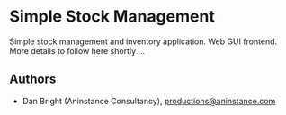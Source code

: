 # Simple Stock Management
Simple stock management and inventory application. Web GUI frontend.
More details to follow here shortly ...
## Authors
- Dan Bright (Aninstance Consultancy), productions@aninstance.com
